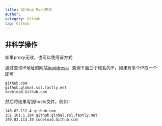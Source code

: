 ```yaml
---
title: GItHub Push失败
author:
category: Github
tag: Github
---
```


## 非科学操作

如果proxy无效，也可以使用该方式

通过查询IP地址的网站[ipaddress](https://www.ipaddress.com)，查询下面三个域名的IP，如果有多个IP取一个即可

```text
github.com
github.global.ssl.fastly.net
codeload.Github.com
```

然后将结果写到hosts文件，例如：

```text
140.82.112.4 github.com
151.101.1.194 github.global.ssl.fastly.net
140.82.113.10 codeload.Github.com
```